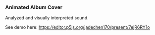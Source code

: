 ### Animated Album Cover

Analyzed and visually interpreted sound.

See demo here: https://editor.p5js.org/jadechen170/present/7ejR6RY1o

